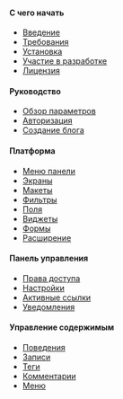 <h4 class="text-orchid font-thin">C чего начать</h4>
<ul class="toc-links">
    <li><a href="/ru/docs" title="ORCHID - это ...">Введение</a></li>
    <li><a href="/ru/docs/requirements/" title="Данное руководство содержит подробные системные требования для установки ORCHID на Laravel Framework">Требования</a></li>
    <li><a href="/ru/docs/installation/" title="Данное руководство охватывает подготовку, запуск сценария установки и шаги, которые должны быть выполнены после завершения сценария установки">Установка</a></li>
    <li><a href="/ru/docs/contributors/">Участие в разработке</a></li>
    <li><a href="/ru/docs/license/">Лицензия</a></li>
</ul>

<h4 class="text-orchid font-thin">Руководство</h4>
<ul class="toc-links">
    <li><a href="/ru/docs/configuration/">Обзор параметров</a></li>
    <li><a href="/ru/docs/authentication/">Авторизация</a></li>
    <li><a href="/ru/docs/tutorial_blog/">Создание блога</a></li>
     <!--<li><a href="/ru/docs/tutorial_clinic/">Разработка приложения</a></li> -->
     <!--<li><a href="/ru/docs/tutorial_monitor/">Разработка пакета</a></li> -->
</ul>

<h4 class="text-orchid font-thin">Платформа</h4>
<ul class="toc-links">
    <li><a href="/ru/docs/panel_menu/">Меню панели</a></li>
    <li><a href="/ru/docs/screens/">Экраны</a></li>
    <li><a href="/ru/docs/layouts/">Макеты</a></li>
    <li><a href="/ru/docs/filters/">Фильтры</a></li>
    <li><a href="/ru/docs/field/">Поля</a></li>
    <li><a href="/ru/docs/widget/">Виджеты</a></li>
    <li><a href="/ru/docs/form/">Формы</a></li>
    <li><a href="/ru/docs/extension/">Расширение</a></li>
</ul>

<h4 class="text-orchid font-thin">Панель управления</h4>
<ul class="toc-links">
    <li><a href="/ru/docs/access/">Права доступа</a></li>
    <li><a href="/ru/docs/settings/">Настройки</a></li>
    <li><a href="/ru/docs/active/">Активные ссылки</a></li>
    <li><a href="/ru/docs/alert/">Уведомления</a></li>
</ul>

<h4 class="text-orchid font-thin">Управление содержимым</h4>
<ul class="toc-links">
    <li><a href="/ru/docs/behaviors/">Поведения</a></li>
    <li><a href="/ru/docs/post/">Записи</a></li>
    <li><a href="/ru/docs/tags/">Теги</a></li>
    <li><a href="/ru/docs/comments" title="Работа с комментариями в ORCHID">Комментарии</a></li>
    <li><a href="/ru/docs/menu/" title="Управление меню ORCHID, ссылки на меню и пользовательские настройки и параметры меню.">Меню</a></li>
</ul>

